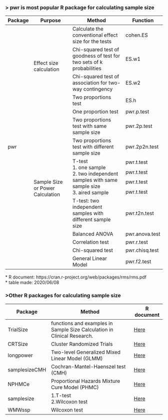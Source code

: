 ### > pwr is most popular R package for calculating sample size
<table>
    <thead>
        <tr>
            <th align='center'>Package</th>
            <th align='center'>Purpose</th>
            <th align='center'>Method</th>
            <th align='center'>Function</th>
        </tr>
    </thead>
    <tbody>
        <tr>
            <td rowspan=16>pwr</td>
            <td rowspan=4>Effect size calculation</td>
            <td>Calculate the conventional effect size for the tests</td>
            <td>cohen.ES</td>
        </tr>
        <tr>
            <td>Chi-squared test of goodness of test for two sets of k probabilities</td>
            <td>ES.w1</td>
        </tr>
        <tr>
            <td>Chi-squared test of association for two-way contingency</td>
            <td>ES.w2</td>
        </tr>
        <tr>
            <td>Two proportions test</td>
            <td>ES.h</td>
        </tr>
        <tr>
            <td rowspan=12>Sample Size or Power Calculation</td>
            <td>One proportion test</td>
            <td>pwr.p.test</td>
        </tr>
        <tr>
            <td>Two proportions test with same sample size</td>
            <td>pwr.2p.test</td>
        </tr>
        <tr>
            <td>Two proportions test with different sample size</td>
            <td>pwr.2p2n.test</td>
        </tr>
        <tr>
            <td rowspan=4><span>T-test</span> <br/>
            <span>1. one sample</span> <br/>
            <span>2. two independent samples with same sample size</span> <br/>
            <span>3. aired sample</span></td>
            <td>pwr.t.test</td>
        </tr>
        <tr><td>pwr.t.test</td></tr>
        <tr><td>pwr.t.test</td></tr>
        <tr><td>pwr.t.test</td></tr>
        <tr>
            <td>T-test: two independent samples with different sample size</td>
            <td>pwr.t2n.test</td>
        </tr>
        <tr>
            <td>Balanced ANOVA</td>
            <td>pwr.anova.test</td>
        </tr>
        <tr>
            <td>Correlation test </td>
            <td>pwr.r.test</td>
        </tr>
        <tr>
            <td>Chi-squared test</td>
            <td>pwr.chisq.test</td>
        </tr>
        <tr>
            <td>General Linear Model </td>
            <td>pwr.f2.test</td>
        </tr>
    </tbody>
</table>
* R document: https://cran.r-project.org/web/packages/rms/rms.pdf
<br/>
* table made: 2020/06/08

<h/>

### >Other R packages for calculating sample size 
<table>
    <thead>
        <tr>
            <th align='center'>Package</th>
            <th align='center'>Method</th>
            <th align='center'>R document</th>
        </tr>
    </thead>
    <tbody>
        <tr>
            <td>TrialSize</td>
            <td>functions and examples in Sample Size Calculation in Clinical Research.</td>
            <td><a href='https://cran.csiro.au/web/packages/TrialSize/TrialSize.pdf'>Here</a></td>
        </tr> 
        <tr>
            <td>CRTSize</td>
            <td>Cluster Randomized Trials</td>
            <td><a href='https://pdfs.semanticscholar.org/eee2/ccd3c522b74898ebb2d5dabaffbe56fd40f3.pdf'>Here</a></td>
        </tr> 
        <tr>
            <td>longpower</td>
            <td>Two-level Generalized Mixed Linear Model (GLMM)</td>
            <td><a href='https://cran.r-project.org/web/packages/longpower/longpower.pdf'>Here</a></td>
        </tr> 
        <tr>
            <td>samplesizeCMH</td>
            <td>Cochran-Mantel-Haenszel test (CMH)</td>
            <td><a href='https://cran.r-project.org/web/packages/samplesizeCMH/samplesizeCMH.pdf'>Here</a></td>
        </tr> 
        <tr>
            <td>NPHMCe</td>
            <td>Proportional Hazards Mixture Cure Model (PHMC) </td>
            <td><a href='https://cran.r-project.org/web/packages/NPHMC/NPHMC.pdf'>Here</a></td>
        </tr> 
        <tr>
            <td>samplesize</td>
            <td><span>1.T-test</span> <br/>
                <span>2.Wilcoxon test</span> <br/></td>
            <td><a href='https://cran.r-project.org/web/packages/samplesize/samplesize.pdf'>Here</a></td>
        </tr> 
        <tr>
            <td>WMWssp</td>
            <td>Wilcoxon test</td>
            <td><a href='https://cran.r-project.org/web/packages/WMWssp/WMWssp.pdf'>Here</a></td>
        </tr> 
    </tbody>
</table>
